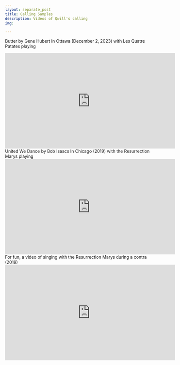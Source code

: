 ```yaml
---
layout: separate_post
title: Calling Samples
description: Videos of Qwill's calling
img:

---
```


Butter by Gene Hubert In Ottawa (December 2, 2023) with Les Quatre Patates playing
<iframe width="560" height="315" src="https://www.youtube.com/embed/vcJxJW9jGJk?si=v3vonKpuO89HsQKL" title="YouTube video player" frameborder="0" allow="accelerometer; autoplay; clipboard-write; encrypted-media; gyroscope; picture-in-picture; web-share" allowfullscreen></iframe>

<br/>
United We Dance by Bob Isaacs In Chicago (2019) with the Resurrection Marys playing
<iframe width="560" height="315" src="https://www.youtube.com/embed/M7o2cP3Oyaw?si=7YF5cGm5pIe03jrp" title="YouTube video player" frameborder="0" allow="accelerometer; autoplay; clipboard-write; encrypted-media; gyroscope; picture-in-picture; web-share" allowfullscreen></iframe>

<br/>
For fun, a video of singing with the Resurrection Marys during a contra (2019)
<iframe width="560" height="315" src="https://www.youtube.com/embed/NimYGDU0WZM?si=w_bGMcmGimBPjxtQ" title="YouTube video player" frameborder="0" allow="accelerometer; autoplay; clipboard-write; encrypted-media; gyroscope; picture-in-picture; web-share" allowfullscreen></iframe>
